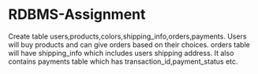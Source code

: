 # RDBMS-Assignment
Create table users,products,colors,shipping_info,orders,payments.
Users will buy products and can give orders based on their choices.
orders table will have shipping_info which includes users shipping address.
It also contains payments table which has transaction_id,payment_status etc.
